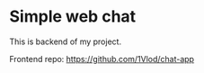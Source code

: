 # Simple web chat

This is backend of my project.

Frontend repo: https://github.com/1Vlod/chat-app
